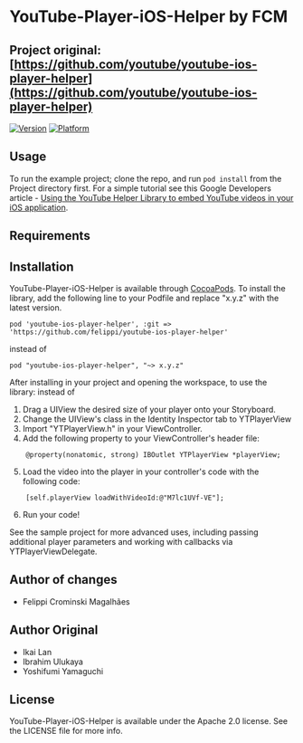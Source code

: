 # YouTube-Player-iOS-Helper by FCM

## Project original: [https://github.com/youtube/youtube-ios-player-helper](https://github.com/youtube/youtube-ios-player-helper)

[![Version](https://cocoapod-badges.herokuapp.com/v/youtube-ios-player-helper/badge.png)](https://cocoapods.org/pods/youtube-ios-player-helper)
[![Platform](https://cocoapod-badges.herokuapp.com/p/youtube-ios-player-helper/badge.png)](https://cocoapods.org/pods/youtube-ios-player-helper)

## Usage

To run the example project; clone the repo, and run `pod install` from the Project directory first.  For a simple tutorial see this Google Developers article - [Using the YouTube Helper Library to embed YouTube videos in your iOS application](https://developers.google.com/youtube/v3/guides/ios_youtube_helper).

## Requirements

## Installation

YouTube-Player-iOS-Helper is available through [CocoaPods](http://cocoapods.org). To install
the library, add the following line to your Podfile and replace "x.y.z" with the latest version.

    pod 'youtube-ios-player-helper', :git => 'https://github.com/felippi/youtube-ios-player-helper'

instead of    
    
    pod "youtube-ios-player-helper", "~> x.y.z"

After installing in your project and opening the workspace, to use the library:
instead of
  1. Drag a UIView the desired size of your player onto your Storyboard.
  2. Change the UIView's class in the Identity Inspector tab to YTPlayerView
  3. Import "YTPlayerView.h" in your ViewController.
  4. Add the following property to your ViewController's header file:
```objc
    @property(nonatomic, strong) IBOutlet YTPlayerView *playerView;
```
  5. Load the video into the player in your controller's code with the following code:
```objc
    [self.playerView loadWithVideoId:@"M7lc1UVf-VE"];
```
  6. Run your code!

See the sample project for more advanced uses, including passing additional player parameters and
working with callbacks via YTPlayerViewDelegate.

## Author of changes
- Felippi Crominski Magalhães

## Author Original

- Ikai Lan
- Ibrahim Ulukaya
- Yoshifumi Yamaguchi

## License

YouTube-Player-iOS-Helper is available under the Apache 2.0 license. See the LICENSE file for more info.
